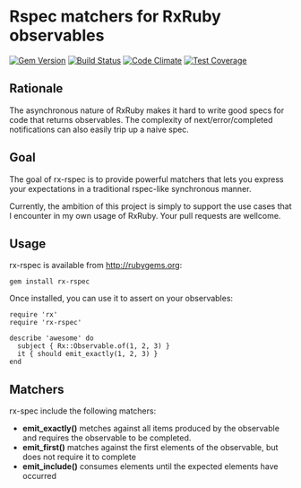 # Rspec matchers for RxRuby observables

[![Gem Version](https://badge.fury.io/rb/rx-rspec.svg)](https://badge.fury.io/rb/rx-rspec)
[![Build Status](https://travis-ci.org/bittrance/rx-rspec.svg?branch=master)](https://travis-ci.org/bittrance/rx-rspec)
[![Code Climate](https://codeclimate.com/github/bittrance/rx-rspec/badges/gpa.svg)](https://codeclimate.com/github/bittrance/rx-rspec)
[![Test Coverage](https://codeclimate.com/github/bittrance/rx-rspec/badges/coverage.svg)](https://codeclimate.com/github/bittrance/rx-rspec/coverage)

## Rationale

The asynchronous nature of RxRuby makes it hard to write good specs for code that returns observables. The complexity of next/error/completed notifications can also easily trip up a naive spec.

## Goal

The goal of rx-rspec is to provide powerful matchers that lets you express your expectations in a traditional rspec-like synchronous manner.

Currently, the ambition of this project is simply to support the use cases that I encounter in my own usage of RxRuby. Your pull requests are wellcome.

## Usage

rx-rspec is available from http://rubygems.org:
```
gem install rx-rspec
```

Once installed, you can use it to assert on your observables:
```
require 'rx'
require 'rx-rspec'

describe 'awesome' do
  subject { Rx::Observable.of(1, 2, 3) }
  it { should emit_exactly(1, 2, 3) }
end
```

## Matchers

rx-spec include the following matchers:

- **emit_exactly()** metches against all items produced by the observable and requires the observable to be completed.
- **emit_first()** matches against the first elements of the observable, but does not require it to complete
- **emit_include()** consumes elements until the expected elements have occurred
